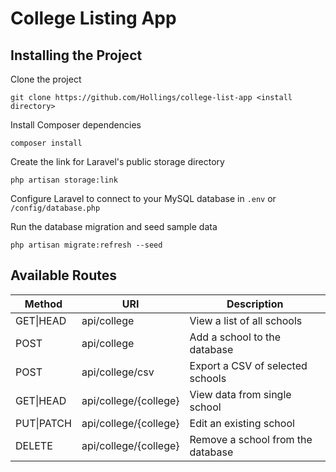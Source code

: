 # College Listing App
## Installing the Project
Clone the project
```
git clone https://github.com/Hollings/college-list-app <install directory>
```
Install Composer dependencies
```
composer install
```

Create the link for Laravel's public storage directory
```
php artisan storage:link
```

Configure Laravel to connect to your MySQL database in `.env` or `/config/database.php`

Run the database migration and seed sample data
```
php artisan migrate:refresh --seed
```

## Available Routes
Method | URI | Description 
------ | --- | ----
GET\|HEAD  | api/college                | View a list of all schools   
POST      | api/college                | Add a school to the database   
POST      | api/college/csv            | Export a CSV of selected schools                
GET\|HEAD  | api/college/{college}      | View data from single school    
PUT\|PATCH | api/college/{college}      | Edit an existing school  
DELETE    | api/college/{college}      | Remove a school from the database 